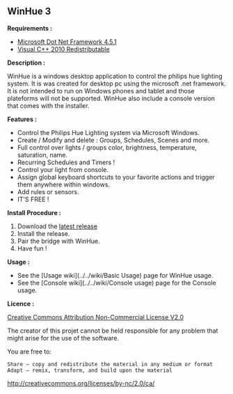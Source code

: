 <h2>WinHue 3</h2>

<b>Requirements :</b> <br/>
- [Microsoft Dot Net Framework 4.5.1](https://www.microsoft.com/en-ca/download/details.aspx?id=40773) <br/>
- [Visual C++ 2010 Redistributable](https://www.microsoft.com/en-ca/download/details.aspx?id=5555)<br/>

<b>Description :</b>

WinHue is a windows desktop application to control the philips hue lighting system. It is was created for desktop pc using the microsoft .net framework. It is not intended to run on Windows phones and tablet and those plateforms will not be supported. WinHue also include a console version that comes with the installer. 

<b>Features : </b>

- Control the Philips Hue Lighting system via Microsoft Windows.
- Create / Modify and delete : Groups, Schedules, Scenes and more.
- Full control over lights / groups color, brightness, temperature, saturation, name.
- Recurring Schedules and Timers !
- Control your light from console.
- Assign global keyboard shortcuts to your favorite actions and trigger them anywhere within windows.
- Add rules or sensors.
- IT'S FREE !

<b>Install Procedure :</b>

1. Download the [latest release](https://github.com/Hyrules/WinHue3/releases/download/beta_25/WinHue.3.BETA.25.Setup.zip)
2. Install the release.
3. Pair the bridge with WinHue.
4. Have fun !

<b>Usage : </b>
- See the [Usage wiki](../../wiki/Basic Usage) page for WinHue usage.<br/>
- See the [Console wiki](../../wiki/Console usage) page for the Console usage.<br/>

<b>Licence : </b>

[Creative Commons Attribution Non-Commercial License V2.0](https://creativecommons.org/licenses/by-nc/2.0/)

The creator of this projet cannot be held responsible for any problem that might arise for the use of the software.

You are free to:

    Share — copy and redistribute the material in any medium or format
    Adapt — remix, transform, and build upon the material 

http://creativecommons.org/licenses/by-nc/2.0/ca/
